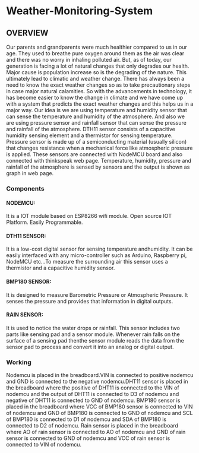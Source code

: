 # Weather-Monitoring-System

## OVERVIEW
Our parents and grandparents were much healthier compared to us in our age. They used to breathe pure oxygen around them as the air was clear and there was no worry in inhaling polluted air. But, as of today, our generation is facing a lot of natural changes that only degrades our health. Major cause is population increase so is the degrading of the nature. This ultimately lead to climatic and weather change. There has always been a need to know the exact weather changes so as to take precautionary steps in case major natural calamities. So with the advancements in technology, it has become easier to know the change in climate and we have come up with a system that predicts the exact weather changes and this helps us in a major way. Our idea is we are using temperature and humidity sensor that can sense the temperature and humidity of the atmosphere. And also we are using pressure sensor and rainfall sensor that can sense the pressure and rainfall of the atmosphere. DTH11 sensor consists of a capacitive humidity sensing element and a thermistor for sensing temperature. Pressure sensor is made up of a semiconducting material (usually silicon) that changes resistance when a mechanical force like atmospheric pressure is applied. These sensors are connected with NodeMCU board and also connected with thinkspeak web page. Temperature, humidity, pressure and rainfall of the atmosphere is sensed by sensors and the output is shown as graph in web page.

### Components
#### NODEMCU:
It is a IOT module based on ESP8266 wifi module. Open source IOT Platform. Easily Programmable.
#### DTH11 SENSOR:
It is a low-cost digital sensor for sensing temperature andhumidity. It can be easily interfaced with any micro-controller such as Arduino, Raspberry pi, NodeMCU etc...To measure the surrounding air this sensor uses a thermistor and a capacitive humidity sensor.
#### BMP180 SENSOR:
It is designed to measure Barometric Pressure or Atmospheric Pressure. It senses the pressure and provides that information in digital outputs.
#### RAIN SENSOR:
It is used to notice the water drops or rainfall. This sensor includes two parts like sensing pad and a sensor module. Whenever rain falls on the surface of a sensing pad thenthe sensor module reads the data from the sensor pad to process and convert it into an analog or digital output.

### Working
Nodemcu is placed in the breadboard.VIN is connected to positive nodemcu and GND is connected to the negative nodemcu.DHT11 sensor is placed in the breadboard where the positive of DHT11 is connected to the VIN of nodemcu and the output of DHT11 is connected to D3 of nodemcu and negative of DHT11 is connected to GND of nodemcu. BMP180 sensor is placed in the breadboard where VCC of BMP180 sensor is connected to VIN of nodemcu and GND of BMP180 is connected to GND of nodemcu and SCL of BMP180 is connected to D1 of nodemcu and SDA of BMP180 is connected to D2 of nodemcu. Rain sensor is placed in the breadboard where AO of rain sensor is connected to AO of nodemcu and GND of rain sensor is connected to GND of nodemcu and VCC of rain sensor is connected to VIN of nodemcu.
